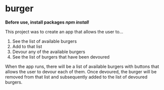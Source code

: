 # burger

**Before use, install packages *npm install***

This project was to create an app that allows the user to...
1. See the list of available burgers
2. Add to that list
3. Devour any of the available burgers
4. See the list of burgers that have been devoured

When the app runs, there will be a list of available burgers with buttons that allows the user to devour each of them. Once devoured, the burger will be removed from that list and subsequently added to the list of devoured burgers.